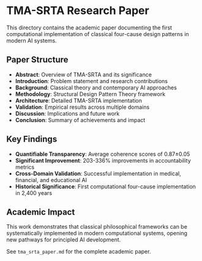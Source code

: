 # TMA-SRTA Research Paper

This directory contains the academic paper documenting the first computational implementation of classical four-cause design patterns in modern AI systems.

## Paper Structure

- **Abstract**: Overview of TMA-SRTA and its significance
- **Introduction**: Problem statement and research contributions  
- **Background**: Classical theory and contemporary AI approaches
- **Methodology**: Structural Design Pattern Theory framework
- **Architecture**: Detailed TMA-SRTA implementation
- **Validation**: Empirical results across multiple domains
- **Discussion**: Implications and future work
- **Conclusion**: Summary of achievements and impact

## Key Findings

- **Quantifiable Transparency**: Average coherence scores of 0.87±0.05
- **Significant Improvement**: 203-336% improvements in accountability metrics
- **Cross-Domain Validation**: Successful implementation in medical, financial, and educational AI
- **Historical Significance**: First computational four-cause implementation in 2,400 years

## Academic Impact

This work demonstrates that classical philosophical frameworks can be systematically implemented in modern computational systems, opening new pathways for principled AI development.

See `tma_srta_paper.md` for the complete academic paper.
